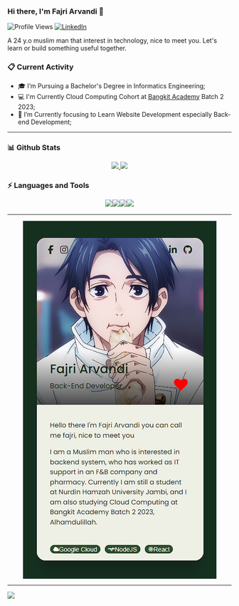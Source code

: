 ### Hi there, I'm Fajri Arvandi 👋 
![Profile Views](https://komarev.com/ghpvc/?username=fajrCode)
[![LinkedIn](https://img.shields.io/badge/--linkedin?label=LinkedIn&logo=LinkedIn&style=social)](https://www.linkedin.com/in/fajri-arvandi/)

A 24 y.o muslim man that interest in technology, nice to meet you.
Let's learn or build something useful together.
### 📋 Current Activity
- 🎓 I’m Pursuing a Bachelor's Degree in Informatics Engineering;
- 💻 I'm Currently Cloud Computing Cohort at [Bangkit Academy](https://grow.google/intl/id_id/bangkit/?tab=cloud-computing) Batch 2 2023;
- 🌱 I’m Currently focusing to Learn Website Development especially Back-end Development;
----
### 📊 Github Stats
<div align="center">
<a href="https://github.com/fajrCode">
  <img height="180em" src="https://github-readme-stats-eight-theta.vercel.app/api?username=fajrCode&show_icons=true&theme=vue-dark&include_all_commits=true&count_private=true"/>
  <img height="180em" src="https://github-readme-stats-eight-theta.vercel.app/api/top-langs/?username=fajrCode&layout=compact&langs_count=8&theme=vue-dark"/>
<!--   <img height="180em" src="https://github-readme-streak-stats.herokuapp.com/?user=fajrCode&theme=vue-dark&hide_border=true"/> -->
</a>
</div>

### ⚡ Languages and Tools
<p align="center">
 <img src="https://www.svgrepo.com/show/355081/js.svg" height="100"><img src="https://www.svgrepo.com/show/354119/nodejs-icon.svg" height="100"><img src="https://www.svgrepo.com/show/374035/reactts.svg" height="100"><img src="https://www.svgrepo.com/show/355133/mysql.svg" height="100">
</p>

<hr>
<p align=center>
  <img align="middle" src="./assets/images/vcard.png">
</p>

<hr>
<p>
  <img src="https://www.sean-lloyd.com/assets/static/20210303-dino-game-5.8cbd2dc.ebd0b7a5a9f7f1ec142b7662189d3a79.gif">
</p>
<!-- <img src="https://www.sean-lloyd.com/assets/static/20210303-dino-game-6.8cbd2dc.4f377d819706628d9af0659786334303.gif"> -->
<!-- <img src="https://www.sean-lloyd.com/assets/static/20210303-dino-game-2.8cbd2dc.91351d5ac9153c4fc6ede3603c6fd687.gif"> -->

<!--
**fajrCode/fajrCode** is a ✨ _special_ ✨ repository because its `README.md` (this file) appears on your GitHub profile.

Here are some ideas to get you started:

- 🔭 I’m currently working on ...
- 🌱 I’m currently learning ...
- 👯 I’m looking to collaborate on ...
- 🤔 I’m looking for help with ...
- 💬 Ask me about ...
- 📫 How to reach me: ...
- 😄 Pronouns: ...
- ⚡ Fun fact: ...
-->
